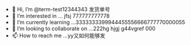 - 👋 Hi, I’m @term-test12344343  发货单号
- 👀 I’m interested in ...   jfsj  777777777778
- 🌱 I’m currently learning ...3333333399944455556666777770000055
- 💞️ I’m looking to collaborate on ...222hg hjgj g44vgref  000
- 📫 How to reach me ...yy又如何能够发

<!---
term-test123/term-test123 is a ✨ special ✨ repository because its `README.md` (this file) appears on your GitHub profile.
You can click the Preview link to take a look at your changes.
--->
